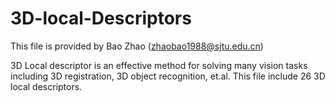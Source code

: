 # 3D-local-Descriptors
This file is provided by Bao Zhao (zhaobao1988@sjtu.edu.cn)

3D Local descriptor is an effective method for solving many vision tasks including 3D registration, 
3D object recognition, et.al. This file include 26 3D local descriptors.
